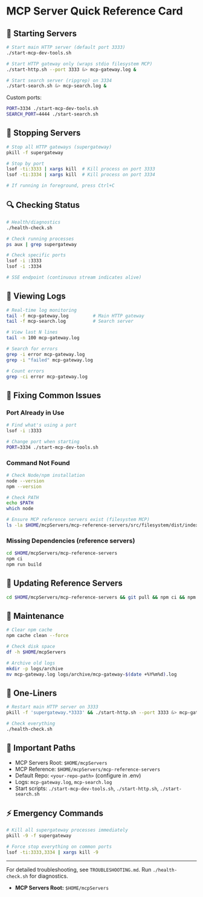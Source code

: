 # MCP Server Quick Reference Card

## 🚀 Starting Servers

```bash
# Start main HTTP server (default port 3333)
./start-mcp-dev-tools.sh

# Start HTTP gateway only (wraps stdio filesystem MCP)
./start-http.sh --port 3333 &> mcp-gateway.log &

# Start search server (ripgrep) on 3334
./start-search.sh &> mcp-search.log &
```

Custom ports:
```bash
PORT=3334 ./start-mcp-dev-tools.sh
SEARCH_PORT=4444 ./start-search.sh
```

## 🛑 Stopping Servers

```bash
# Stop all HTTP gateways (supergateway)
pkill -f supergateway

# Stop by port
lsof -ti:3333 | xargs kill  # Kill process on port 3333
lsof -ti:3334 | xargs kill  # Kill process on port 3334

# If running in foreground, press Ctrl+C
```

## 🔍 Checking Status

```bash
# Health/diagnostics
./health-check.sh

# Check running processes
ps aux | grep supergateway

# Check specific ports
lsof -i :3333
lsof -i :3334

# SSE endpoint (continuous stream indicates alive)

```

## 📝 Viewing Logs

```bash
# Real-time log monitoring
tail -f mcp-gateway.log         # Main HTTP gateway
tail -f mcp-search.log          # Search server

# View last N lines
tail -n 100 mcp-gateway.log

# Search for errors
grep -i error mcp-gateway.log
grep -i "failed" mcp-gateway.log

# Count errors
grep -ci error mcp-gateway.log
```

## 🔧 Fixing Common Issues

### Port Already in Use
```bash
# Find what's using a port
lsof -i :3333

# Change port when starting
PORT=3334 ./start-mcp-dev-tools.sh
```

### Command Not Found
```bash
# Check Node/npm installation
node --version
npm --version

# Check PATH
echo $PATH
which node

# Ensure MCP reference servers exist (filesystem MCP)
ls -la $HOME/mcpServers/mcp-reference-servers/src/filesystem/dist/index.js
```

### Missing Dependencies (reference servers)
```bash
cd $HOME/mcpServers/mcp-reference-servers
npm ci
npm run build
```

## 🔄 Updating Reference Servers

```bash
cd $HOME/mcpServers/mcp-reference-servers && git pull && npm ci && npm run build
```

## 🧹 Maintenance

```bash
# Clear npm cache
npm cache clean --force

# Check disk space
df -h $HOME/mcpServers

# Archive old logs
mkdir -p logs/archive
mv mcp-gateway.log logs/archive/mcp-gateway-$(date +%Y%m%d).log
```

## 🎯 One-Liners

```bash
# Restart main HTTP server on 3333
pkill -f 'supergateway.*3333' && ./start-http.sh --port 3333 &> mcp-gateway.log &

# Check everything
./health-check.sh
```

## 📁 Important Paths

- MCP Servers Root: `$HOME/mcpServers`
- MCP Reference: `$HOME/mcpServers/mcp-reference-servers`
- Default Repo: `<your-repo-path>` (configure in .env)
- Logs: `mcp-gateway.log`, `mcp-search.log`
- Start scripts: `./start-mcp-dev-tools.sh`, `./start-http.sh`, `./start-search.sh`

## ⚡ Emergency Commands

```bash
# Kill all supergateway processes immediately
pkill -9 -f supergateway

# Force stop everything on common ports
lsof -ti:3333,3334 | xargs kill -9
```

---
For detailed troubleshooting, see `TROUBLESHOOTING.md`.
Run `./health-check.sh` for diagnostics.
- **MCP Servers Root:** `$HOME/mcpServers`
